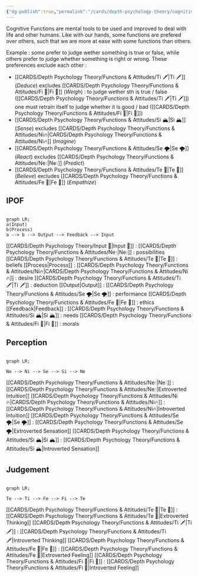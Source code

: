 ```yaml
---
{"dg-publish":true,"permalink":"/cards/depth-psychology-theory/cognitive-functions/","noteIcon":"","created":"2022-12-27T19:17:15.571+01:00","updated":"2023-04-10T21:33:37.931+02:00"}
---
```



Cognitive Functions are mental tools to be used and improved to deal with life and other humans. 
Like with our hands, some functions are prefered over others, such that we are more at ease with some functions than others. 

Example : some prefer to judge wether something is true or false, while others prefer to judge whether something is right or wrong. 
These preferences exclude each other : 
- [[CARDS/Depth Psychology Theory/Functions & Attitudes/Ti 🗡️\|Ti 🗡️]] (*Deduce*) excludes [[CARDS/Depth Psychology Theory/Functions & Attitudes/Fi 🔱\|Fi 🔱]] (*Weigh*) : to judge wether sth is true / false ([[CARDS/Depth Psychology Theory/Functions & Attitudes/Ti 🗡️\|Ti 🗡️]]) one must retrain itself to judge whether it is good / bad ([[CARDS/Depth Psychology Theory/Functions & Attitudes/Fi 🔱\|Fi 🔱]])
- [[CARDS/Depth Psychology Theory/Functions & Attitudes/Si 🏔️\|Si 🏔️]] (*Sense*) excludes [[CARDS/Depth Psychology Theory/Functions & Attitudes/Ni🔥\|CARDS/Depth Psychology Theory/Functions & Attitudes/Ni🔥]] (*Imagine*) 
- [[CARDS/Depth Psychology Theory/Functions & Attitudes/Se 🌪️\|Se 🌪️]] (*React*) excludes [[CARDS/Depth Psychology Theory/Functions & Attitudes/Ne💧\|Ne💧]] (*Predict*)
- [[CARDS/Depth Psychology Theory/Functions & Attitudes/Te 🏹\|Te 🏹]] (*Believe*) excludes [[CARDS/Depth Psychology Theory/Functions & Attitudes/Fe 💉\|Fe 💉]] (*Empathize*) 

## IPOF
```mermaid

graph LR; 
a(Input)
b(Process)
a --> b --> Output --> Feedback --> Input
```

[[CARDS/Depth Psychology Theory/Input 🌊\|Input 🌊]] : 
	[[CARDS/Depth Psychology Theory/Functions & Attitudes/Ne💧\|Ne💧]] : possibilities
	[[CARDS/Depth Psychology Theory/Functions & Attitudes/Te 🏹\|Te 🏹]] : beliefs 
[[Process\|Process]] : 
	[[CARDS/Depth Psychology Theory/Functions & Attitudes/Ni🔥\|CARDS/Depth Psychology Theory/Functions & Attitudes/Ni🔥]] : desire
	[[CARDS/Depth Psychology Theory/Functions & Attitudes/Ti 🗡️\|Ti 🗡️]] : deduction
[[Output\|Output]] : 
	[[CARDS/Depth Psychology Theory/Functions & Attitudes/Se 🌪️\|Se 🌪️]] : performance
	[[CARDS/Depth Psychology Theory/Functions & Attitudes/Fe 💉\|Fe 💉]] : ethics
[[Feedback\|Feedback]] : 
	[[CARDS/Depth Psychology Theory/Functions & Attitudes/Si 🏔️\|Si 🏔️]] : needs
	[[CARDS/Depth Psychology Theory/Functions & Attitudes/Fi 🔱\|Fi 🔱]] : morals

## Perception
```mermaid

graph LR; 

Ne --> Ni --> Se --> Si --> Ne

```

[[CARDS/Depth Psychology Theory/Functions & Attitudes/Ne💧\|Ne💧]] : [[CARDS/Depth Psychology Theory/Functions & Attitudes/Ne💧\|Extroverted Intuition]]
[[CARDS/Depth Psychology Theory/Functions & Attitudes/Ni🔥\|CARDS/Depth Psychology Theory/Functions & Attitudes/Ni🔥]] : [[CARDS/Depth Psychology Theory/Functions & Attitudes/Ni🔥\|Introverted Intuition]]
[[CARDS/Depth Psychology Theory/Functions & Attitudes/Se 🌪️\|Se 🌪️]] : [[CARDS/Depth Psychology Theory/Functions & Attitudes/Se 🌪️\|Extroverted Sensation]]
[[CARDS/Depth Psychology Theory/Functions & Attitudes/Si 🏔️\|Si 🏔️]] : [[CARDS/Depth Psychology Theory/Functions & Attitudes/Si 🏔️\|Introverted Sensation]]

## Judgement
```mermaid

graph LR; 

Te --> Ti --> Fe --> Fi --> Te

```

[[CARDS/Depth Psychology Theory/Functions & Attitudes/Te 🏹\|Te 🏹]] : [[CARDS/Depth Psychology Theory/Functions & Attitudes/Te 🏹\|Extroverted Thinking]] 
[[CARDS/Depth Psychology Theory/Functions & Attitudes/Ti 🗡️\|Ti 🗡️]] : [[CARDS/Depth Psychology Theory/Functions & Attitudes/Ti 🗡️\|Introverted Thinking]]
[[CARDS/Depth Psychology Theory/Functions & Attitudes/Fe 💉\|Fe 💉]] : [[CARDS/Depth Psychology Theory/Functions & Attitudes/Fe 💉\|Extroverted Feeling]]
[[CARDS/Depth Psychology Theory/Functions & Attitudes/Fi 🔱\|Fi 🔱]] : [[CARDS/Depth Psychology Theory/Functions & Attitudes/Fi 🔱\|Introverted Feeling]]

